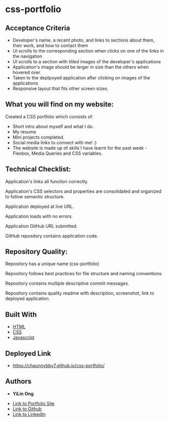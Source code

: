 # css-portfolio
## Acceptance Criteria

- Developer's name, a recent photo, and links to sections about them, their work, and how to contact them
- UI scrolls to the corresponding section when clicks on one of the links in the navigation
- UI scrolls to a section with titled images of the developer's applications
- Application's image should be larger in size than the others when hovered over. 
- Taken to the deplpoyed application after clicking on images of the applications
- Responsive layout that fits other screen sizes. 




## What you will find on my website:

Created a CSS portfolio which consists of:
- Short intro about myself and what I do.
- My resume 
- Mini projects completed.
- Social media links to connect with me! :)
- The website is made up of skills I have learnt for the past week - Flexbox, Media Queries and CSS variables.


## Technical Checklist: 

Application's links all function correctly.

Application's CSS selectors and properties are consolidated and organized to follow semantic structure.

Application deployed at live URL.

Application loads with no errors.

Application GitHub URL submitted.

GitHub repository contains application code.



## Repository Quality: 


Repository has a unique name (css-portfolio)



Repository follows best practices for file structure and naming conventions.


Repository contains multiple descriptive commit messages.


Repository contains quality readme with description, screenshot, link to deployed application.




## Built With

* [HTML](https://developer.mozilla.org/en-US/docs/Web/HTML)
* [CSS](https://developer.mozilla.org/en-US/docs/Web/CSS)
* [Javascript](https://developer.mozilla.org/en-US/docs/Web/JavaScript)

## Deployed Link

* https://chaunnybby7.github.io/css-portfolio/


## Authors

* **YiLin Ong** 

- [Link to Portfolio Site](#)
- [Link to Github](https://github.com/chaunnybby7)
- [Link to LinkedIn](https://www.linkedin.com/in/chauntelleong)



